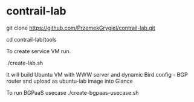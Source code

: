 # contrail-lab

git clone https://github.com/PrzemekGrygiel/contrail-lab.git

cd contrail-lab/tools

To create service VM run. 

./create-lab.sh

It will build Ubuntu VM with WWW server and dynamic Bird config - BGP router snd upload as ubuntu-lab image into Glance

To run BGPaaS usecase 
./create-bgpaas-usecase.sh
